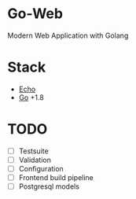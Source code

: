 # Go-Web
Modern Web Application with Golang

# Stack
- [Echo](https://echo.labstack.com/)
- [Go](https://golang.org/) +1.8

# TODO

- [ ] Testsuite
- [ ] Validation
- [ ] Configuration
- [ ] Frontend build pipeline
- [ ] Postgresql models
